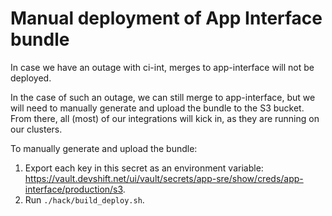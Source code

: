# Manual deployment of App Interface bundle

 In case we have an outage with ci-int, merges to app-interface will not be deployed.

 In the case of such an outage, we can still merge to app-interface, but we will need to manually generate and upload the bundle to the S3 bucket.  From there, all (most) of our integrations will kick in, as they are running on our clusters.

 To manually generate and upload the bundle:

 1. Export each key in this secret as an environment variable: https://vault.devshift.net/ui/vault/secrets/app-sre/show/creds/app-interface/production/s3.
 2. Run `./hack/build_deploy.sh`.
